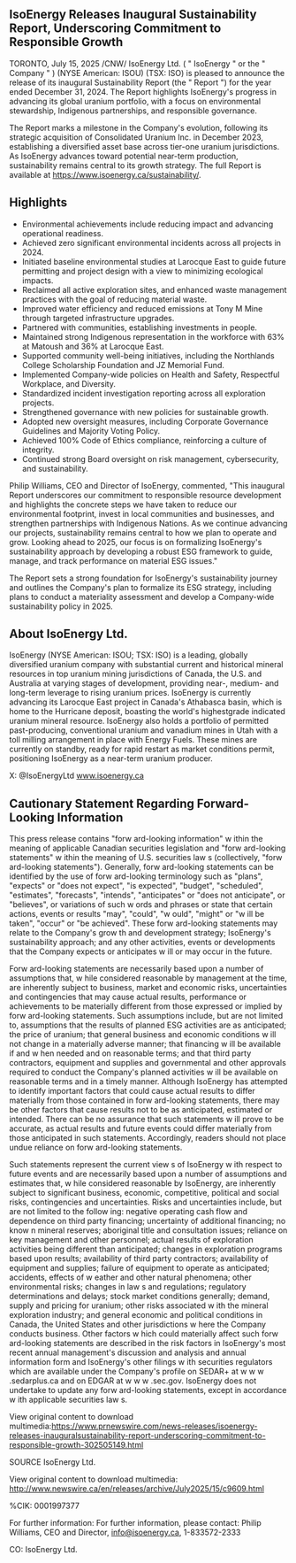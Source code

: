 <!-- image -->

## IsoEnergy Releases Inaugural Sustainability Report, Underscoring Commitment to Responsible Growth

TORONTO, July 15, 2025 /CNW/ IsoEnergy Ltd. ( " IsoEnergy " or the " Company " ) (NYSE American: ISOU) (TSX: ISO) is pleased to announce the release of its inaugural Sustainability Report (the " Report ") for the year ended December 31, 2024. The Report highlights IsoEnergy's progress in advancing its global uranium portfolio, with a focus on environmental stewardship, Indigenous partnerships, and responsible governance.

The Report marks a milestone in the Company's evolution, following its strategic acquisition of Consolidated Uranium Inc. in December 2023, establishing a diversified asset base across tier-one uranium jurisdictions. As IsoEnergy advances toward potential near-term production, sustainability remains central to its growth strategy. The full Report is available at https://www.isoenergy.ca/sustainability/.

## Highlights

- Environmental achievements include reducing impact and advancing operational readiness.
- Achieved zero significant environmental incidents across all projects in 2024.
- Initiated baseline environmental studies at Larocque East to guide future permitting and project design with a view to minimizing ecological impacts.
- Reclaimed all active exploration sites, and enhanced waste management practices with the goal of reducing material waste.
- Improved water efficiency and reduced emissions at Tony M Mine through targeted infrastructure upgrades.
- Partnered with communities, establishing investments in people.
- Maintained strong Indigenous representation in the workforce with 63% at Matoush and 36% at Larocque East.
- Supported community well-being initiatives, including the Northlands College Scholarship Foundation and JZ Memorial Fund.
- Implemented Company-wide policies on Health and Safety, Respectful Workplace, and Diversity.
- Standardized incident investigation reporting across all exploration projects.
- Strengthened governance with new policies for sustainable growth.
- Adopted new oversight measures, including Corporate Governance Guidelines and Majority Voting Policy.
- Achieved 100% Code of Ethics compliance, reinforcing a culture of integrity.
- Continued strong Board oversight on risk management, cybersecurity, and sustainability.

Philip Williams, CEO and Director of IsoEnergy, commented, "This inaugural Report underscores our commitment to responsible resource development and highlights the concrete steps we have taken to reduce our environmental footprint, invest in local communities and businesses, and strengthen partnerships with Indigenous Nations. As we continue advancing our projects, sustainability remains central to how we plan to operate and grow. Looking ahead to 2025, our focus is on formalizing IsoEnergy's sustainability approach by developing a robust ESG framework to guide, manage, and track performance on material ESG issues."

The Report sets a strong foundation for IsoEnergy's sustainability journey and outlines the Company's plan to formalize its ESG strategy, including plans to conduct a materiality assessment and develop a Company-wide sustainability policy in 2025.

## About IsoEnergy Ltd.

IsoEnergy (NYSE American: ISOU; TSX: ISO) is a leading, globally diversified uranium company with substantial current and historical mineral resources in top uranium mining jurisdictions of Canada, the U.S. and Australia at varying stages of development, providing near-, medium- and long-term leverage to rising uranium prices. IsoEnergy is currently advancing its Larocque East project in Canada's Athabasca basin, which is home to the Hurricane deposit, boasting the world's highestgrade indicated uranium mineral resource. IsoEnergy also holds a portfolio of permitted past-producing, conventional uranium and vanadium mines in Utah with a toll milling arrangement in place with Energy Fuels. These mines are currently on standby, ready for rapid restart as market conditions permit, positioning IsoEnergy as a near-term uranium producer.

X: @IsoEnergyLtd www.isoenergy.ca

## Cautionary Statement Regarding Forward-Looking Information

This press release contains "forw ard-looking information" w ithin the meaning of applicable Canadian securities legislation and "forw ard-looking statements" w ithin the meaning of U.S. securities law s (collectively, "forw ard-looking statements"). Generally, forw ard-looking statements can be identified by the use of forw ard-looking terminology such as "plans", "expects" or "does not expect", "is expected", "budget", "scheduled", "estimates", "forecasts", "intends", "anticipates" or "does not anticipate", or "believes", or variations of such w ords and phrases or state that certain actions, events or results "may", "could", "w ould", "might" or "w ill be taken", "occur" or "be achieved". These forw ard-looking statements may relate to the Company's grow th and development strategy; IsoEnergy's sustainability approach; and any other activities, events or developments that the Company expects or anticipates w ill or may occur in the future.

Forw ard-looking statements are necessarily based upon a number of assumptions that, w hile considered reasonable by management at the time, are inherently subject to business, market and economic risks, uncertainties and contingencies that may cause actual results, performance or achievements to be materially different from those expressed or implied by forw ard-looking statements. Such assumptions include, but are not limited to, assumptions that the results of planned ESG activities are as anticipated; the price of uranium; that general business and economic conditions w ill not change in a materially adverse manner; that financing w ill be available if and w hen needed and on reasonable terms; and that third party contractors, equipment and supplies and governmental and other approvals required to conduct the Company's planned activities w ill be available on reasonable terms and in a timely manner. Although IsoEnergy has attempted to identify important factors that could cause actual results to differ materially from those contained in forw ard-looking statements, there may be other factors that cause results not to be as anticipated, estimated or intended. There can be no assurance that such statements w ill prove to be accurate, as actual results and future events could differ materially from those anticipated in such statements. Accordingly, readers should not place undue reliance on forw ard-looking statements.

Such statements represent the current view s of IsoEnergy w ith respect to future events and are necessarily based upon a number of assumptions and estimates that, w hile considered reasonable by IsoEnergy, are inherently subject to significant business, economic, competitive, political and social risks, contingencies and uncertainties. Risks and uncertainties include, but are not limited to the follow ing: negative operating cash flow  and dependence on third party financing; uncertainty of additional financing; no know n mineral reserves; aboriginal title and consultation issues; reliance on key management and other personnel; actual results of exploration activities being different than anticipated; changes in exploration programs based upon results; availability of third party contractors; availability of equipment and supplies; failure of equipment to operate as anticipated; accidents, effects of w eather and other natural phenomena; other environmental risks; changes in law s and regulations; regulatory determinations and delays; stock market conditions generally; demand, supply and pricing for uranium; other risks associated w ith the mineral exploration industry; and general economic and political conditions in Canada, the United States and other jurisdictions w here the Company conducts business. Other factors w hich could materially affect such forw ard-looking statements are described in the risk factors in IsoEnergy's most recent annual management's discussion and analysis and annual information form and IsoEnergy's other filings w ith securities regulators which are available under the Company's profile on SEDAR+ at w w w .sedarplus.ca and on EDGAR at w w w .sec.gov. IsoEnergy does not undertake to update any forw ard-looking statements, except in accordance w ith applicable securities law s.

View original content to download multimedia:https://www.prnewswire.com/news-releases/isoenergy-releases-inauguralsustainability-report-underscoring-commitment-to-responsible-growth-302505149.html

SOURCE IsoEnergy Ltd.

View original content to download multimedia: http://www.newswire.ca/en/releases/archive/July2025/15/c9609.html

%CIK: 0001997377

For further information: For further information, please contact: Philip Williams, CEO and Director, info@isoenergy.ca, 1-833572-2333

CO: IsoEnergy Ltd.